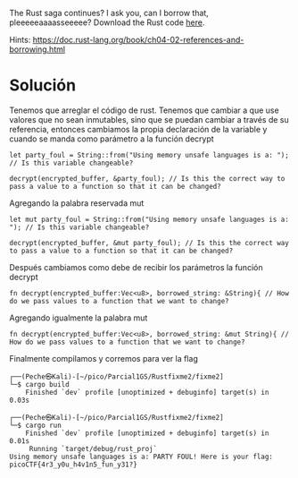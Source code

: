 The Rust saga continues? I ask you, can I borrow that, pleeeeeaaaasseeeee? Download the Rust code [here](https://challenge-files.picoctf.net/c_verbal_sleep/babfbee79718a6363826ba86300173ffde6d81577e9dd07d4130c53a7eecf6c3/fixme2.tar.gz).

Hints:
https://doc.rust-lang.org/book/ch04-02-references-and-borrowing.html

# Solución
Tenemos que arreglar el código de rust. Tenemos que cambiar a que use valores que no sean inmutables, sino que se puedan cambiar a través de su referencia, entonces cambiamos la propia declaración de la variable y cuando se manda como parámetro a la función decrypt
```
let party_foul = String::from("Using memory unsafe languages is a: "); // Is this variable changeable?

decrypt(encrypted_buffer, &party_foul); // Is this the correct way to pass a value to a function so that it can be changed?
```
Agregando la palabra reservada mut
```
let mut party_foul = String::from("Using memory unsafe languages is a: "); // Is this variable changeable?
    
decrypt(encrypted_buffer, &mut party_foul); // Is this the correct way to pass a value to a function so that it can be changed?
```

Después cambiamos como debe de recibir los parámetros la función decrypt
```
fn decrypt(encrypted_buffer:Vec<u8>, borrowed_string: &String){ // How do we pass values to a function that we want to change?
```
Agregando igualmente la palabra mut
```
fn decrypt(encrypted_buffer:Vec<u8>, borrowed_string: &mut String){ // How do we pass values to a function that we want to change?
```
Finalmente compilamos y corremos para ver la flag
```
┌──(Peche㉿Kali)-[~/pico/Parcial1GS/Rustfixme2/fixme2]
└─$ cargo build
    Finished `dev` profile [unoptimized + debuginfo] target(s) in 0.03s
                                                                                                                                                                   
┌──(Peche㉿Kali)-[~/pico/Parcial1GS/Rustfixme2/fixme2]
└─$ cargo run  
    Finished `dev` profile [unoptimized + debuginfo] target(s) in 0.01s
     Running `target/debug/rust_proj`
Using memory unsafe languages is a: PARTY FOUL! Here is your flag: picoCTF{4r3_y0u_h4v1n5_fun_y31?}
```